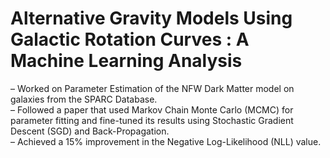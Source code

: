 #  Alternative Gravity Models Using Galactic Rotation Curves : A Machine Learning Analysis  
– Worked on Parameter Estimation of the NFW Dark Matter model on galaxies from the SPARC Database.  
– Followed a paper that used Markov Chain Monte Carlo (MCMC) for parameter fitting and fine-tuned its results
using Stochastic Gradient Descent (SGD) and Back-Propagation.  
– Achieved a 15% improvement in the Negative Log-Likelihood (NLL) value.  
